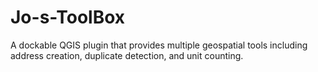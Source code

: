 # Jo-s-ToolBox
A dockable QGIS plugin that provides multiple geospatial tools including address creation, duplicate detection, and unit counting.
